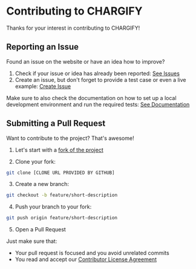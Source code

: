 # Contributing to CHARGIFY

Thanks for your interest in contributing to CHARGIFY!

## Reporting an Issue

Found an issue on the website or have an idea how to improve?

1. Check if your issue or idea has already been reported: [See Issues](https://github.com/porscheofficial/sustainable-charging/issues)
2. Create an issue, but don't forget to provide a test case or even a live example: [Create Issue](https://github.com/porscheofficial/sustainable-charging/issues/new)

Make sure to also check the documentation on how to set up a local development environment and run the required tests: [See Documentation](README.md)

## Submitting a Pull Request

Want to contribute to the project? That's awesome!

1. Let's start with a [fork of the project](https://github.com/porscheofficial/sustainable-charging/fork)

2. Clone your fork:

```sh
git clone [CLONE URL PROVIDED BY GITHUB]
```

3. Create a new branch:

```sh
git checkout -b feature/short-description
```

4. Push your branch to your fork:

```sh
git push origin feature/short-description
```

5. Open a Pull Request

Just make sure that:

- Your pull request is focused and you avoid unrelated commits
- You read and accept our [Contributor License Agreement](https://opensource.porsche.com/docs/cla)
